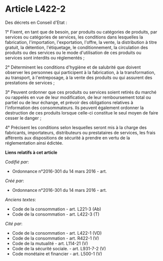 # Article L422-2

Des décrets en Conseil d'Etat :

1° Fixent, en tant que de besoin, par produits ou catégories de produits, par services ou catégories de services, les
conditions dans lesquelles la fabrication, l'importation, l'exportation, l'offre, la vente, la distribution à titre gratuit,
la détention, l'étiquetage, le conditionnement, la circulation des produits ou des services ou le mode d'utilisation de ces
produits ou services sont interdits ou réglementés ;

2° Déterminent les conditions d'hygiène et de salubrité que doivent observer les personnes qui participent à la fabrication,
à la transformation, au transport, à l'entreposage, à la vente des produits ou qui assurent des prestations de services ;

3° Peuvent ordonner que ces produits ou services soient retirés du marché ou rappelés en vue de leur modification, de leur
remboursement total ou partiel ou de leur échange, et prévoir des obligations relatives à l'information des consommateurs.
Ils peuvent également ordonner la destruction de ces produits lorsque celle-ci constitue le seul moyen de faire cesser le
danger ;

4° Précisent les conditions selon lesquelles seront mis à la charge des fabricants, importateurs, distributeurs ou
prestataires de services, les frais afférents aux dispositions de sécurité à prendre en vertu de la réglementation ainsi
édictée.

**Liens relatifs à cet article**

_Codifié par_:

  - Ordonnance n°2016-301 du 14 mars 2016 - art.

_Créé par_:

  - Ordonnance n°2016-301 du 14 mars 2016 - art.

_Anciens textes_:

  - Code de la consommation - art. L221-3 (Ab)
  - Code de la consommation - art. L422-3 (T)

_Cité par_:

  - Code de la consommation - art. L422-1 (VD)
  - Code de la consommation - art. R422-1 (V)
  - Code de la mutualité - art. L114-21 (V)
  - Code de la sécurité sociale. - art. L931-7-2 (V)
  - Code monétaire et financier - art. L500-1 (V)
